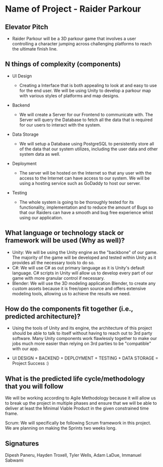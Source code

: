 # Name of Project - Raider Parkour


## Elevator Pitch
- Raider Parkour will be a 3D parkour game that involves a user controlling a character jumping across challenging platforms to reach the ultimate finish line. 

## N things of complexity (components)

- UI Design
  - Creating a Interface that is both appealing to look at and easy to use for the end user. We will be using Unity to develop a parkour map with various styles of platforms and map designs. 

- Backend
  - We will create a Server for our Frontend to communicate with. The Server will query the Database to fetch all the data that is required for our users to interact with the system.  

- Data Storage
  - We will setup a Database using PostgreSQL to persistently store all of the data that our system utilizes, including the user data and other system data as well.

- Deployment
  - The server will be hosted on the Internet so that any user with the access to the Internet can have access to our system. We will be using a hosting service such as GoDaddy to host our server.

- Testing
  - The whole system is going to be thoroughly tested for its functionality, implementation and to reduce the amount of Bugs so that our Raiders can have a smooth and bug free experience whist using our application.
  
## What language or technology stack or framework will be used (Why as well)?
- Unity: We will be using the Unity engine as the "backbone" of our game. The majority of the game will be developed and tested within Unity as it provides all the necessary tools to do so.
- C#: We will use C# as out primary language as it is Unity's default language. C# scripts in Unity will allow us to develop every part of our game with more granular control if necessary. 
- Blender: We will use the 3D modeling application Blender, to create any custom assets because it is free/open source and offers extensive modeling tools, allowing us to achieve the results we need.

## How do the components fit together (i.e., predicted architecture)?
- Using the tools of Unity and its engine, the architecture of this project should be able to talk to itself without having to reach out to 3rd party software. Many Unity components work flawlessly together to make our jobs much more easier than relying on 3rd parties to be "compatible" with our app. 

- UI DESIGN + BACKEND + DEPLOYMENT + TESTING + DATA STORAGE    =  Project Success :) 
 


## What is the predicted life cycle/methodology that you will follow

  We will be working according to Agile Methodology because it will allow us to break up the project in multiple phases and ensure that we will be able to deliver at least the Minimal Viable Product in the given constrained time frame.

  Scrum:
  We will specifically be following Scrum framework in this project. We are planning on making the Sprints two weeks long.

## Signatures

  Dipesh Paneru, Hayden Troxell, Tyler Wells, Adam LaDue, Immanuel Sabwami
